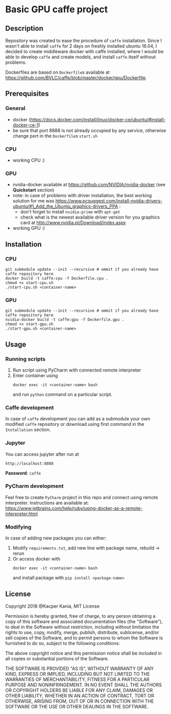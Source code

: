 # Basic GPU caffe project

## Description

Repository was created to ease the procedure of `caffe` installation.  Since I wasn't able to install `caffe` for 2 days on freshly installed ubuntu 16.04, I decided to create middleware docker with caffe installed, where I would be able to develop `caffe` and create models, and install `caffe` itself without problems.

Dockerfiles are based on `Dockerfile`s available at https://github.com/BVLC/caffe/blob/master/docker/gpu/Dockerfile. 

## Prerequisites
### General

- docker (https://docs.docker.com/install/linux/docker-ce/ubuntu/#install-docker-ce-1)
- be sure that port 8888 is not already occupied by any service, otherwise change port in the `Dockerfile`s `start.sh`
### CPU
- working CPU :)

### GPU
- nvidia-docker available at https://github.com/NVIDIA/nvidia-docker (see **Quickstart** section)
- note: in case of problems with driver installation, the best working solution for me was  https://www.pcsuggest.com/install-nvidia-drivers-ubuntu/#1_Add_the_Ubuntu_graphics-drivers_PPA :
    - don't forget to install `nvidia-prime` with `apt-get`
    - check what is the newest available driver version for you graphics card at http://www.nvidia.pl/Download/index.aspx
- working GPU :) 

## Installation

### CPU
```
git submodule update --init --recursive # ommit if you already have caffe repository here
docker build -t caffe:cpu -f Dockerfile.cpu . 
chmod +x start-cpu.sh
./start-cpu.sh <container-name>
```

### GPU
```
git submodule update --init --recursive # ommit if you already have caffe repository here
nvidia-docker build -t caffe:gpu -f Dockerfile.gpu . 
chmod +x start-gpu.sh
./start-gpu.sh <container-name>
```

## Usage

### Running scripts
1. Run script using PyCharm with connected remote interpreter
2. Enter container using
    ```
    docker exec -it <container-name> bash
    ```
    and run `python` command on a particular script.

### Caffe development

In case of `caffe` development you can add as a submodule your own modified `caffe` repository or download using first command in the `Installation` section.

### Jupyter
You can access jupyter after run at
```
http://localhost:8888
```
**Password**: `caffe`

### PyCharm development
Feel free to create `PyCharm` project in this repo and connect using remote interpreter. Instructions are available at: https://www.jetbrains.com/help/ruby/using-docker-as-a-remote-interpreter.html

### Modifying
In case of adding new packages you can either:

1. Modify `requirements.txt`, add new line with package name, rebuild -> rerun
2. Or access docker with
    ```
    docker exec -it <container-name> bash
    ```
    and install package with `pip install <package-name>`

## License
Copyright 2018 @Kacper Kania, MIT License

Permission is hereby granted, free of charge, to any person obtaining a copy of this software and associated documentation files (the "Software"), to deal in the Software without restriction, including without limitation the rights to use, copy, modify, merge, publish, distribute, sublicense, and/or sell copies of the Software, and to permit persons to whom the Software is furnished to do so, subject to the following conditions:

The above copyright notice and this permission notice shall be included in all copies or substantial portions of the Software.

THE SOFTWARE IS PROVIDED "AS IS", WITHOUT WARRANTY OF ANY KIND, EXPRESS OR IMPLIED, INCLUDING BUT NOT LIMITED TO THE WARRANTIES OF MERCHANTABILITY, FITNESS FOR A PARTICULAR PURPOSE AND NONINFRINGEMENT. IN NO EVENT SHALL THE AUTHORS OR COPYRIGHT HOLDERS BE LIABLE FOR ANY CLAIM, DAMAGES OR OTHER LIABILITY, WHETHER IN AN ACTION OF CONTRACT, TORT OR OTHERWISE, ARISING FROM, OUT OF OR IN CONNECTION WITH THE SOFTWARE OR THE USE OR OTHER DEALINGS IN THE SOFTWARE.


